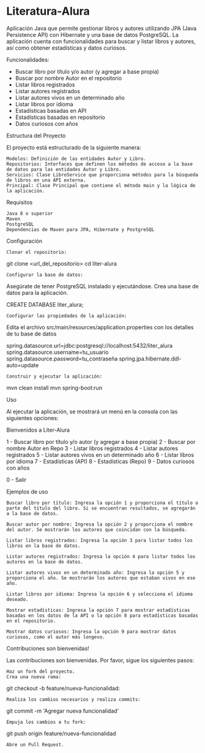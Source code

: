 # Literatura-Alura
Aplicación Java que permite gestionar libros y autores utilizando JPA (Java Persistence API) con Hibernate y una base de datos PostgreSQL. La aplicación cuenta con funcionalidades para buscar y listar libros y autores, así como obtener estadísticas y datos curiosos.

Funcionalidades:

* Buscar libro por título y/o autor (y agregar a base propia)
* Buscar por nombre Autor en el repositorio
* Listar libros registrados
* Listar autores registrados
* Listar autores vivos en un determinado año
* Listar libros por idioma
* Estadísticas basadas en API
* Estadísticas basadas en repositorio
* Datos curiosos con años

Estructura del Proyecto

El proyecto está estructurado de la siguiente manera:

    Modelos: Definición de las entidades Autor y Libro.
    Repositorios: Interfaces que definen los métodos de acceso a la base de datos para las entidades Autor y Libro.
    Servicios: Clase LibroService que proporciona métodos para la búsqueda de libros en una API externa.
    Principal: Clase Principal que contiene el método main y la lógica de la aplicación.

Requisitos

    Java 8 o superior
    Maven
    PostgreSQL
    Dependencias de Maven para JPA, Hibernate y PostgreSQL

Configuración

    Clonar el repositorio:

git clone <url_del_repositorio>
cd liter-alura

    Configurar la base de datos:

Asegúrate de tener PostgreSQL instalado y ejecutándose. Crea una base de datos para la aplicación.

CREATE DATABASE liter_alura;

    Configurar las propiedades de la aplicación:

Edita el archivo src/main/resources/application.properties con los detalles de tu base de datos

spring.datasource.url=jdbc:postgresql://localhost:5432/liter_alura
spring.datasource.username=tu_usuario
spring.datasource.password=tu_contraseña
spring.jpa.hibernate.ddl-auto=update

    Construir y ejecutar la aplicación:

mvn clean install
mvn spring-boot:run

Uso

Al ejecutar la aplicación, se mostrará un menú en la consola con las siguientes opciones:

Bienvenidos a Liter-Alura

1 - Buscar libro por título y/o autor (y agregar a base propia)
2 - Buscar por nombre Autor en Repo
3 - Listar libros registrados
4 - Listar autores registrados
5 - Listar autores vivos en un determinado año
6 - Listar libros por idioma
7 - Estadísticas (API)
8 - Estadísticas (Repo)
9 - Datos curiosos con años

0 - Salir

Ejemplos de uso

    Buscar libro por título: Ingresa la opción 1 y proporciona el título o parte del título del libro. Si se encuentran resultados, se agregarán a la base de datos.

    Buscar autor por nombre: Ingresa la opción 2 y proporciona el nombre del autor. Se mostrarán los autores que coincidan con la búsqueda.

    Listar libros registrados: Ingresa la opción 3 para listar todos los libros en la base de datos.

    Listar autores registrados: Ingresa la opción 4 para listar todos los autores en la base de datos.

    Listar autores vivos en un determinado año: Ingresa la opción 5 y proporciona el año. Se mostrarán los autores que estaban vivos en ese año.

    Listar libros por idioma: Ingresa la opción 6 y selecciona el idioma deseado.

    Mostrar estadísticas: Ingresa la opción 7 para mostrar estadísticas basadas en los datos de la API o la opción 8 para estadísticas basadas en el repositorio.

    Mostrar datos curiosos: Ingresa la opción 9 para mostrar datos curiosos, como el autor más longevo.

Contribuciones son bienvenidas!

Las contribuciones son bienvenidas. Por favor, sigue los siguientes pasos:

    Haz un fork del proyecto.
    Crea una nueva rama:

 git checkout -b feature/nueva-funcionalidad:

    Realiza los cambios necesarios y realiza commits:

git commit -m 'Agregar nueva funcionalidad'

    Empuja los cambios a tu fork:

git push origin feature/nueva-funcionalidad

    Abre un Pull Request.

